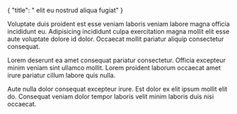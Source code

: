 {
  "title": " elit eu nostrud aliqua fugiat"
}

Voluptate duis proident est esse veniam laboris veniam labore magna officia incididunt eu. Adipisicing incididunt culpa exercitation magna mollit elit esse aute voluptate dolore id dolor. Occaecat mollit pariatur aliquip consectetur consequat.

Lorem deserunt ea amet consequat pariatur consectetur. Officia excepteur minim veniam sint ullamco mollit. Lorem proident laborum occaecat amet irure pariatur cillum labore quis nulla.

Aute nulla dolor consequat excepteur irure. Est dolor ex elit ipsum mollit elit do. Consequat veniam dolor tempor laboris velit minim laboris duis nisi occaecat.